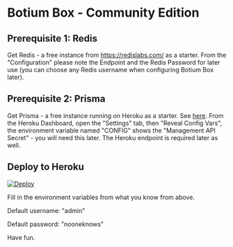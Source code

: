 # Botium Box - Community Edition

## Prerequisite 1: Redis

Get Redis - a free instance from https://redislabs.com/ as a starter. From the "Configuration" please note the Endpoint and the Redis Password for later use (you can choose any Redis username when configuring Botium Box later).

## Prerequisite 2: Prisma

Get Prisma - a free instance running on Heroku as a starter. See [here](https://www.prisma.io/blog/heroku-integration-homihof6eifi). From the Heroku Dashboard, open the "Settings" tab, then "Reveal Config Vars", the environment variable named "CONFIG" shows the "Management API Secret" - you will need this later. The Heroku endpoint is required later as well.

## Deploy to Heroku

[![Deploy](https://www.herokucdn.com/deploy/button.svg)](https://heroku.com/deploy)

Fill in the environment variables from what you know from above.

Default username: "admin"

Default password: "nooneknows"

Have fun.
